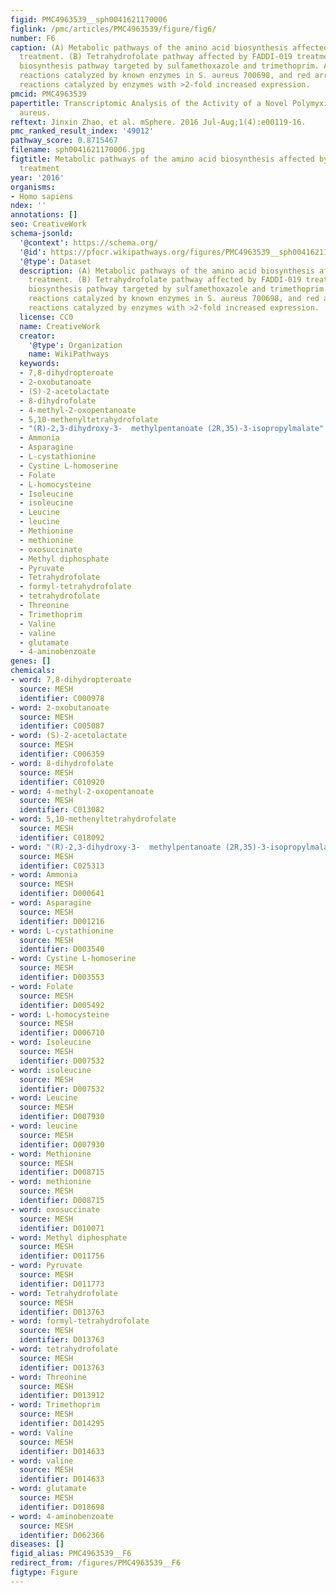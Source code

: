 ```yaml
---
figid: PMC4963539__sph0041621170006
figlink: /pmc/articles/PMC4963539/figure/fig6/
number: F6
caption: (A) Metabolic pathways of the amino acid biosynthesis affected by FADDI-019
  treatment. (B) Tetrahydrofolate pathway affected by FADDI-019 treatment. (C) Tetrahydrofolate
  biosynthesis pathway targeted by sulfamethoxazole and trimethoprim. Arrows indicate
  reactions catalyzed by known enzymes in S. aureus 700698, and red arrows indicate
  reactions catalyzed by enzymes with >2-fold increased expression.
pmcid: PMC4963539
papertitle: Transcriptomic Analysis of the Activity of a Novel Polymyxin against Staphylococcus
  aureus.
reftext: Jinxin Zhao, et al. mSphere. 2016 Jul-Aug;1(4):e00119-16.
pmc_ranked_result_index: '49012'
pathway_score: 0.8715467
filename: sph0041621170006.jpg
figtitle: Metabolic pathways of the amino acid biosynthesis affected by FADDI-019
  treatment
year: '2016'
organisms:
- Homo sapiens
ndex: ''
annotations: []
seo: CreativeWork
schema-jsonld:
  '@context': https://schema.org/
  '@id': https://pfocr.wikipathways.org/figures/PMC4963539__sph0041621170006.html
  '@type': Dataset
  description: (A) Metabolic pathways of the amino acid biosynthesis affected by FADDI-019
    treatment. (B) Tetrahydrofolate pathway affected by FADDI-019 treatment. (C) Tetrahydrofolate
    biosynthesis pathway targeted by sulfamethoxazole and trimethoprim. Arrows indicate
    reactions catalyzed by known enzymes in S. aureus 700698, and red arrows indicate
    reactions catalyzed by enzymes with >2-fold increased expression.
  license: CC0
  name: CreativeWork
  creator:
    '@type': Organization
    name: WikiPathways
  keywords:
  - 7,8-dihydropteroate
  - 2-oxobutanoate
  - (S)-2-acetolactate
  - 8-dihydrofolate
  - 4-methyl-2-oxopentanoate
  - 5,10-methenyltetrahydrofolate
  - "(R)-2,3-dihydroxy-3-  methylpentanoate (2R,35)-3-isopropylmalate"
  - Ammonia
  - Asparagine
  - L-cystathionine
  - Cystine L-homoserine
  - Folate
  - L-homocysteine
  - Isoleucine
  - isoleucine
  - Leucine
  - leucine
  - Methionine
  - methionine
  - oxosuccinate
  - Methyl diphosphate
  - Pyruvate
  - Tetrahydrofolate
  - formyl-tetrahydrofolate
  - tetrahydrofolate
  - Threonine
  - Trimethoprim
  - Valine
  - valine
  - glutamate
  - 4-aminobenzoate
genes: []
chemicals:
- word: 7,8-dihydropteroate
  source: MESH
  identifier: C000978
- word: 2-oxobutanoate
  source: MESH
  identifier: C005087
- word: (S)-2-acetolactate
  source: MESH
  identifier: C006359
- word: 8-dihydrofolate
  source: MESH
  identifier: C010920
- word: 4-methyl-2-oxopentanoate
  source: MESH
  identifier: C013082
- word: 5,10-methenyltetrahydrofolate
  source: MESH
  identifier: C018092
- word: "(R)-2,3-dihydroxy-3-  methylpentanoate (2R,35)-3-isopropylmalate"
  source: MESH
  identifier: C025313
- word: Ammonia
  source: MESH
  identifier: D000641
- word: Asparagine
  source: MESH
  identifier: D001216
- word: L-cystathionine
  source: MESH
  identifier: D003540
- word: Cystine L-homoserine
  source: MESH
  identifier: D003553
- word: Folate
  source: MESH
  identifier: D005492
- word: L-homocysteine
  source: MESH
  identifier: D006710
- word: Isoleucine
  source: MESH
  identifier: D007532
- word: isoleucine
  source: MESH
  identifier: D007532
- word: Leucine
  source: MESH
  identifier: D007930
- word: leucine
  source: MESH
  identifier: D007930
- word: Methionine
  source: MESH
  identifier: D008715
- word: methionine
  source: MESH
  identifier: D008715
- word: oxosuccinate
  source: MESH
  identifier: D010071
- word: Methyl diphosphate
  source: MESH
  identifier: D011756
- word: Pyruvate
  source: MESH
  identifier: D011773
- word: Tetrahydrofolate
  source: MESH
  identifier: D013763
- word: formyl-tetrahydrofolate
  source: MESH
  identifier: D013763
- word: tetrahydrofolate
  source: MESH
  identifier: D013763
- word: Threonine
  source: MESH
  identifier: D013912
- word: Trimethoprim
  source: MESH
  identifier: D014295
- word: Valine
  source: MESH
  identifier: D014633
- word: valine
  source: MESH
  identifier: D014633
- word: glutamate
  source: MESH
  identifier: D018698
- word: 4-aminobenzoate
  source: MESH
  identifier: D062366
diseases: []
figid_alias: PMC4963539__F6
redirect_from: /figures/PMC4963539__F6
figtype: Figure
---
```

